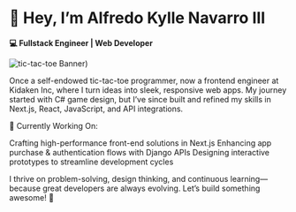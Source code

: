 # 👋 Hey, I’m Alfredo Kylle Navarro III
**💻 Fullstack Engineer | Web Developer**

![tic-tac-toe Banner](https://media0.giphy.com/media/gR92EF4p9XyEHyD2n5/giphy.gif?cid=6c09b952cfcyh79qzkahofl1qdq3213mwdc37iwa2pk2wir5&ep=v1_gifs_search&rid=giphy.gif&ct=g))


Once a self-endowed tic-tac-toe programmer, now a frontend engineer at Kidaken Inc, where I turn ideas into sleek, responsive web apps. My journey started with C# game design, but I’ve since built and refined my skills in Next.js, React, JavaScript, and API integrations.


🚀 Currently Working On:

 Crafting high-performance front-end solutions in Next.js
 Enhancing app purchase & authentication flows with Django APIs
 Designing interactive prototypes to streamline development cycles

I thrive on problem-solving, design thinking, and continuous learning—because great developers are always evolving. Let’s build something awesome! 🚀

<!--
**AlfredoKylle82/Alfredokylle82** is a ✨ _special_ ✨ repository because its `README.md` (this file) appears on your GitHub profile.

Here are some ideas to get you started:

- 🔭 I’m currently working on ...
- 🌱 I’m currently learning ...
- 👯 I’m looking to collaborate on ...
- 🤔 I’m looking for help with ...
- 💬 Ask me about ...
- 📫 How to reach me: ...
- 😄 Pronouns: ...
- ⚡ Fun fact: ...
-->
